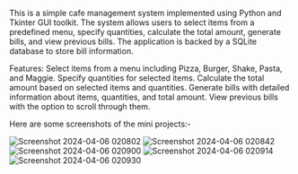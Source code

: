 This is a simple cafe management system implemented using Python and Tkinter GUI toolkit. The system allows users to select items from a predefined menu, specify quantities, calculate the total amount, generate bills, and view previous bills. The application is backed by a SQLite database to store bill information.

Features:
Select items from a menu including Pizza, Burger, Shake, Pasta, and Maggie.
Specify quantities for selected items.
Calculate the total amount based on selected items and quantities.
Generate bills with detailed information about items, quantities, and total amount.
View previous bills with the option to scroll through them.

Here are some screenshots of the mini projects:-

![Screenshot 2024-04-06 020802](https://github.com/junghare1/Python-Cafe-Management-Prog/assets/166168901/c1357b89-8925-4255-9336-79d62cc89f56)
![Screenshot 2024-04-06 020842](https://github.com/junghare1/Python-Cafe-Management-Prog/assets/166168901/553a5f68-9b89-4457-96c0-09bec5ccd57b)
![Screenshot 2024-04-06 020900](https://github.com/junghare1/Python-Cafe-Management-Prog/assets/166168901/0a73a5ec-a689-4cd9-94e8-e64c5aaecac1)
![Screenshot 2024-04-06 020914](https://github.com/junghare1/Python-Cafe-Management-Prog/assets/166168901/10d40d47-73e4-4774-9e92-1b20b70e1886)
![Screenshot 2024-04-06 020930](https://github.com/junghare1/Python-Cafe-Management-Prog/assets/166168901/b50f5627-2a4a-458c-a083-7d43acb08458)




